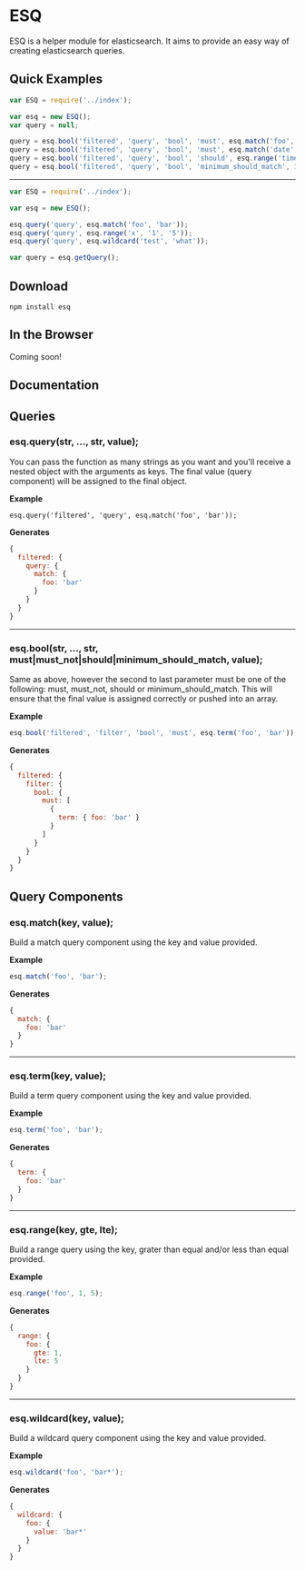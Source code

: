 # ESQ

ESQ is a helper module for elasticsearch. It aims to provide an easy way of creating elasticsearch queries.

## Quick Examples

```javascript
var ESQ = require('../index');

var esq = new ESQ();
var query = null;

query = esq.bool('filtered', 'query', 'bool', 'must', esq.match('foo', 'bar'));
query = esq.bool('filtered', 'query', 'bool', 'must', esq.match('date', '2014-02-01'));
query = esq.bool('filtered', 'query', 'bool', 'should', esq.range('time', '12:00', '13:00'));
query = esq.bool('filtered', 'query', 'bool', 'minimum_should_match', 1);
```
---
```javascript
var ESQ = require('../index');

var esq = new ESQ();

esq.query('query', esq.match('foo', 'bar'));
esq.query('query', esq.range('x', '1', '5'));
esq.query('query', esq.wildcard('test', 'what'));

var query = esq.getQuery();
```

## Download

```
npm install esq
```

## In the Browser

Coming soon!

## Documentation


## Queries

### esq.query(str, ..., str, value);
You can pass the function as many strings as you want and you'll receive a nested object with the arguments as keys. The final value (query component) will be assigned to the final object.

__Example__
```
esq.query('filtered', 'query', esq.match('foo', 'bar'));
```

__Generates__
```javascript
{
  filtered: {
    query: {
      match: {
        foo: 'bar'
      }
    }
  }
}
```

---
### esq.bool(str, ..., str, must|must_not|should|minimum_should_match, value);
Same as above, however the second to last parameter must be one of the following: must, must_not, should or minimum_should_match. This will ensure that the final value is assigned correctly or pushed into an array.

__Example__
```javascript
esq.bool('filtered', 'filter', 'bool', 'must', esq.term('foo', 'bar'));
```

__Generates__
```javascript
{
  filtered: {
    filter: {
      bool: {
        must: [
          {
            term: { foo: 'bar' }
          }
        ]
      }
    }
  }
}
```

## Query Components

### esq.match(key, value);
Build a match query component using the key and value provided.

__Example__
```javascript
esq.match('foo', 'bar');
```

__Generates__
```javascript
{
  match: {
    foo: 'bar'
  }
}
```

---
### esq.term(key, value);
Build a term query component using the key and value provided.

__Example__
```javascript
esq.term('foo', 'bar');
```

__Generates__
```javascript
{
  term: {
    foo: 'bar'
  }
}
```

---
### esq.range(key, gte, lte);
Build a range query using the key, grater than equal and/or less than equal provided.

__Example__
```javascript
esq.range('foo', 1, 5);
```

__Generates__
```javascript
{
  range: {
    foo: {
      gte: 1,
      lte: 5
    }
  }
}
```

---
### esq.wildcard(key, value);
Build a wildcard query component using the key and value provided.

__Example__
```javascript
esq.wildcard('foo', 'bar*');
```

__Generates__
```javascript
{
  wildcard: {
    foo: {
      value: 'bar*'
    }
  }
}
```
